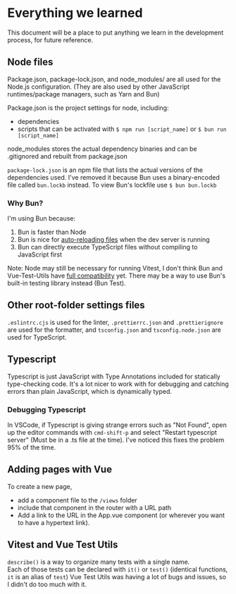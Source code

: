 # Everything we learned

This document will be a place to put anything we learn in the development process, for future reference.

## Node files

Package.json, package-lock.json, and node_modules/ are all used for the Node.js configuration. (They are also used by other JavaScript runtimes/package managers, such as Yarn and Bun)

Package.json is the project settings for node, including:

- dependencies
- scripts that can be activated with `$ npm run [script_name]` or `$ bun run [script_name]`

node_modules stores the actual dependency binaries and can be .gitignored and rebuilt from package.json

`package-lock.json` is an npm file that lists the actual versions of the dependencies used. I've removed it because Bun uses a binary-encoded file called `bun.lockb` instead.
To view Bun's lockfile use `$ bun bun.lockb`

### Why Bun?

I'm using Bun because:

1. Bun is faster than Node
2. Bun is nice for [auto-reloading files](https://bun.sh/docs/runtime/hot) when the dev server is running
3. Bun can directly execute TypeScript files without compiling to JavaScript first

Note: Node may still be necessary for running Vitest, I don't think Bun and Vue-Test-Utils have [full compatibility](https://github.com/oven-sh/bun/issues/4145) yet.
There may be a way to use Bun's built-in testing library instead (Bun Test).

## Other root-folder settings files

`.eslintrc.cjs` is used for the linter, `.prettierrc.json` and `.prettierignore` are used for the formatter, and `tsconfig.json` and `tsconfig.node.json` are used for TypeScript.

## Typescript

Typescript is just JavaScript with Type Annotations included for statically type-checking code. It's a lot nicer to work with for debugging and catching errors than plain JavaScript, which is dynamically typed.

### Debugging Typescript

In VSCode, if Typescript is giving strange errors such as "Not Found", open up the editor commands with `cmd-shift-p` and select "Restart typescript server" (Must be in a .ts file at the time). I've noticed this fixes the problem 95% of the time.

## Adding pages with Vue

To create a new page,

- add a component file to the `/views` folder
- include that component in the router with a URL path
- Add a link to the URL in the App.vue component (or wherever you want to have a hypertext link).

## Vitest and Vue Test Utils

`describe()` is a way to organize many tests with a single name.  
Each of those tests can be declared with `it()` or `test()` (identical functions, `it` is an alias of `test`)
Vue Test Utils was having a lot of bugs and issues, so I didn't do too much with it.
